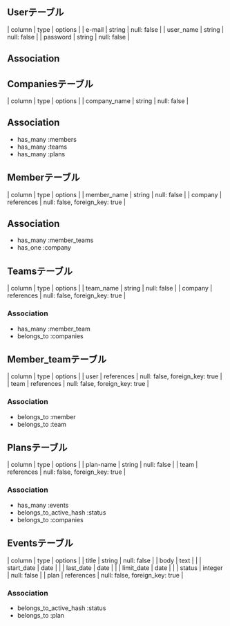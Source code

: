 ## Userテーブル

| column    | type    | options     |
| e-mail    | string  | null: false |
| user_name | string  | null: false |
| password  | string  | null: false |

## Association

## Companiesテーブル

| column       | type   | options     |
| company_name | string | null: false |

## Association
- has_many :members
- has_many :teams
- has_many :plans

## Memberテーブル

| column      | type       | options                        |
| member_name | string     | null: false                    |
| company     | references | null: false, foreign_key: true |

## Association
- has_many :member_teams
- has_one :company

## Teamsテーブル

| column    | type       | options                        |
| team_name | string     | null: false                    |
| company   | references | null: false, foreign_key: true |

### Association
- has_many :member_team
- belongs_to :companies

## Member_teamテーブル

| column | type       | options                        |
| user   | references | null: false, foreign_key: true |
| team   | references | null: false, foreign_key: true |

### Association
- belongs_to :member
- belongs_to :team

## Plansテーブル

| column     | type       | options                        |
| plan-name  | string     | null: false                    |
| team       | references | null: false, foreign_key: true |

### Association
- has_many :events
- belongs_to_active_hash :status
- belongs_to :companies

## Eventsテーブル

| column     | type       | options                        |
| title      | string     | null: false                    |
| body       | text       |                                |
| start_date | date       |                                |
| last_date  | date       |                                |
| limit_date | date       |                                |
| status     | integer    | null: false                    |
| plan       | references | null: false, foreign_key: true |

### Association
- belongs_to_active_hash :status
- belongs_to :plan
